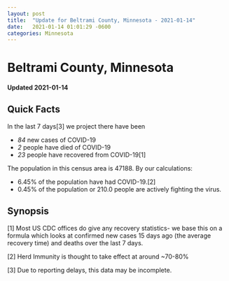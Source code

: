 ```yaml
---
layout: post
title:  "Update for Beltrami County, Minnesota - 2021-01-14"
date:   2021-01-14 01:01:29 -0600
categories: Minnesota
---
```


# Beltrami County, Minnesota
#### Updated 2021-01-14

## Quick Facts

In the last 7 days[3] we project there have been
- *84* new cases of COVID-19
- *2* people have died of COVID-19
- *23* people have recovered from COVID-19[1]

The population in this census area is 47188. By our calculations:
- 6.45% of the population have had COVID-19.[2]
- 0.45% of the population or 210.0 people are actively fighting the virus.

## Synopsis




[1] Most US CDC offices do give any recovery statistics- we base this on a formula which looks at confirmed new cases
15 days ago (the average recovery time) and deaths over the last 7 days.

[2] Herd Immunity is thought to take effect at around ~70-80%

[3] Due to reporting delays, this data may be incomplete.
 
    